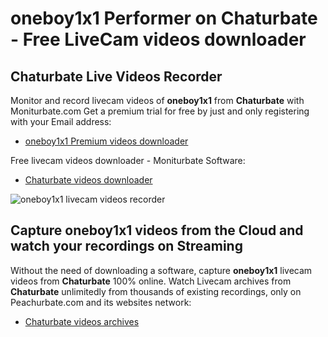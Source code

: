# oneboy1x1 Performer on Chaturbate - Free LiveCam videos downloader

## Chaturbate Live Videos Recorder

Monitor and record livecam videos of **oneboy1x1** from **Chaturbate** with Moniturbate.com
Get a premium trial for free by just and only registering with your Email address:
* [oneboy1x1 Premium videos downloader](https://moniturbate.com/request-demo-licence-key.html)

Free livecam videos downloader - Moniturbate Software:
* [Chaturbate videos downloader](https://moniturbate.com/moniturbate-download-software.html)

![oneboy1x1 livecam videos recorder](https://peachurnet.com/templates/moniturbate-software.png)


## Capture oneboy1x1 videos from the Cloud and watch your recordings on Streaming

Without the need of downloading a software, capture **oneboy1x1** livecam videos from **Chaturbate** 100% online.
Watch Livecam archives from **Chaturbate** unlimitedly from thousands of existing recordings, only on Peachurbate.com and its websites network:
* [Chaturbate videos archives](https://peachurnet.com/)